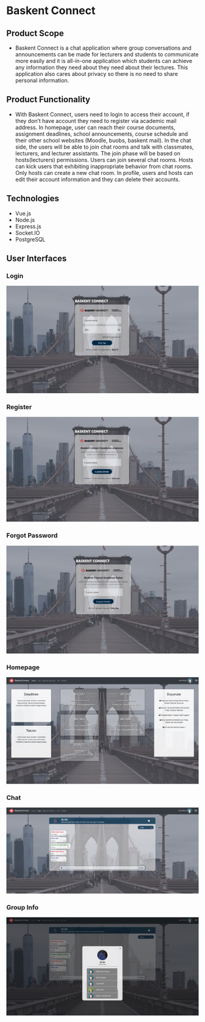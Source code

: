 # Baskent Connect

## Product Scope

* Baskent Connect is a chat application where group conversations and announcements can be made for lecturers and students to communicate more easily and it is all-in-one application which students can achieve any information they need about they need about their lectures. This application also cares about privacy so there is no need to share personal information.

## Product Functionality

* With Baskent Connect, users need to login to access their account, if they don’t have account they need to register via academic mail address. In homepage, user can reach their course documents, assignment deadlines, school announcements, course schedule and their other school websites (Moodle, buobs, baskent mail). In the chat side, the users will be able to join chat rooms and talk with classmates, lecturers, and lecturer assistants. The join phase will be based on hosts(lecturers) permissions. Users can join several chat rooms. Hosts can kick users that exhibiting inappropriate behavior from chat rooms. Only hosts can create a new chat room. In profile, users and hosts can edit their account information and they can delete their accounts.

## Technologies
- Vue.js
- Node.js
- Express.js
- Socket.IO
- PostgreSQL


## User Interfaces

### Login
![Login Screen](/images/login.jpg)

### Register 
![Register Screen](/images/register.jpg)

### Forgot Password
![Forgot Password Screen](/images/forgot_password.jpg)

### Homepage
![Homepage Screen](/images/home_page.jpg)

### Chat
![Chat Screen](/images/chat_screen.jpg)

### Group Info
![Group Info Screen](/images/group_info.jpg)

